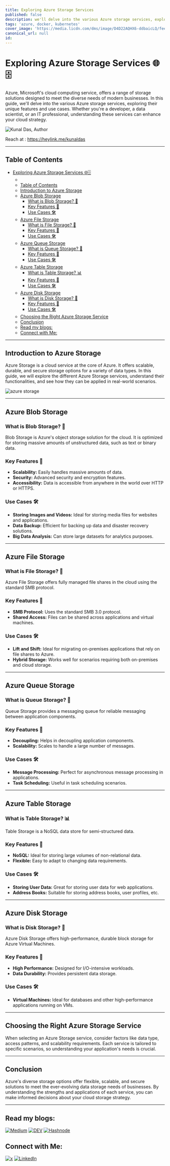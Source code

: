```yaml
---
title: Exploring Azure Storage Services
published: false
description: we'll delve into the various Azure storage services, exploring their unique features and use cases.
tags: 'azure, docker, kubernetes'
cover_image: 'https://media.licdn.com/dms/image/D4D22AQHX6-ddbaicLQ/feedshare-shrink_800/0/1702440527380?e=1708560000&v=beta&t=8LQUTRTjxHB-0ovl1xQX2badC2j8wdEjjbMawyK_0Ec'
canonical_url: null
id: 
---
```


# Exploring Azure Storage Services 🌐🗄️

Azure, Microsoft's cloud computing service, offers a range of storage solutions designed to meet the diverse needs of modern businesses. In this guide, we'll delve into the various Azure storage services, exploring their unique features and use cases. Whether you're a developer, a data scientist, or an IT professional, understanding these services can enhance your cloud strategy.

![Kunal Das, Author](https://miro.medium.com/v2/resize:fill:44:44/1*kfaefcgQPHrPsNobjuiiSg.jpeg)

<!-- markdown-link-check-disable -->
Reach at : https://heylink.me/kunaldas
<!-- markdown-link-check-enable -->
---

## Table of Contents

- [Exploring Azure Storage Services 🌐🗄️](#exploring-azure-storage-services-️)
  - [](#)
  - [Table of Contents](#table-of-contents)
  - [Introduction to Azure Storage](#introduction-to-azure-storage)
  - [Azure Blob Storage](#azure-blob-storage)
    - [What is Blob Storage? 🤔](#what-is-blob-storage-)
    - [Key Features 🌟](#key-features-)
    - [Use Cases 🛠️](#use-cases-️)
  - [Azure File Storage](#azure-file-storage)
    - [What is File Storage? 📂](#what-is-file-storage-)
    - [Key Features 🌟](#key-features--1)
    - [Use Cases 🛠️](#use-cases-️-1)
  - [Azure Queue Storage](#azure-queue-storage)
    - [What is Queue Storage? 📨](#what-is-queue-storage-)
    - [Key Features 🌟](#key-features--2)
    - [Use Cases 🛠️](#use-cases-️-2)
  - [Azure Table Storage](#azure-table-storage)
    - [What is Table Storage? 📊](#what-is-table-storage-)
    - [Key Features 🌟](#key-features--3)
    - [Use Cases 🛠️](#use-cases-️-3)
  - [Azure Disk Storage](#azure-disk-storage)
    - [What is Disk Storage? 💽](#what-is-disk-storage-)
    - [Key Features 🌟](#key-features--4)
    - [Use Cases 🛠️](#use-cases-️-4)
  - [Choosing the Right Azure Storage Service](#choosing-the-right-azure-storage-service)
  - [Conclusion](#conclusion)
  - [Read my blogs:](#read-my-blogs)
  - [Connect with Me:](#connect-with-me)

---

## Introduction to Azure Storage

Azure Storage is a cloud service at the core of Azure. It offers scalable, durable, and secure storage options for a variety of data types. In this guide, we will explore the different Azure Storage services, understand their functionalities, and see how they can be applied in real-world scenarios.

![azure storage](https://media.licdn.com/dms/image/D4D22AQHX6-ddbaicLQ/feedshare-shrink_800/0/1702440527380?e=1708560000&v=beta&t=8LQUTRTjxHB-0ovl1xQX2badC2j8wdEjjbMawyK_0Ec)

---

## Azure Blob Storage

### What is Blob Storage? 🤔

Blob Storage is Azure's object storage solution for the cloud. It is optimized for storing massive amounts of unstructured data, such as text or binary data.

### Key Features 🌟

- **Scalability:** Easily handles massive amounts of data.
- **Security:** Advanced security and encryption features.
- **Accessibility:** Data is accessible from anywhere in the world over HTTP or HTTPS.

### Use Cases 🛠️

- **Storing Images and Videos:** Ideal for storing media files for websites and applications.
- **Data Backup:** Efficient for backing up data and disaster recovery solutions.
- **Big Data Analysis:** Can store large datasets for analytics purposes.

---

## Azure File Storage

### What is File Storage? 📂

Azure File Storage offers fully managed file shares in the cloud using the standard SMB protocol.

### Key Features 🌟

- **SMB Protocol:** Uses the standard SMB 3.0 protocol.
- **Shared Access:** Files can be shared across applications and virtual machines.

### Use Cases 🛠️

- **Lift and Shift:** Ideal for migrating on-premises applications that rely on file shares to Azure.
- **Hybrid Storage:** Works well for scenarios requiring both on-premises and cloud storage.

---

## Azure Queue Storage

### What is Queue Storage? 📨

Queue Storage provides a messaging queue for reliable messaging between application components.

### Key Features 🌟

- **Decoupling:** Helps in decoupling application components.
- **Scalability:** Scales to handle a large number of messages.

### Use Cases 🛠️

- **Message Processing:** Perfect for asynchronous message processing in applications.
- **Task Scheduling:** Useful in task scheduling scenarios.

---

## Azure Table Storage

### What is Table Storage? 📊

Table Storage is a NoSQL data store for semi-structured data.

### Key Features 🌟

- **NoSQL:** Ideal for storing large volumes of non-relational data.
- **Flexible:** Easy to adapt to changing data requirements.

### Use Cases 🛠️

- **Storing User Data:** Great for storing user data for web applications.
- **Address Books:** Suitable for storing address books, user profiles, etc.

---

## Azure Disk Storage

### What is Disk Storage? 💽

Azure Disk Storage offers high-performance, durable block storage for Azure Virtual Machines.

### Key Features 🌟

- **High Performance:** Designed for I/O-intensive workloads.
- **Data Durability:** Provides persistent data storage.

### Use Cases 🛠️

- **Virtual Machines:** Ideal for databases and other high-performance applications running on VMs.

---

## Choosing the Right Azure Storage Service

When selecting an Azure Storage service, consider factors like data type, access patterns, and scalability requirements. Each service is tailored to specific scenarios, so understanding your application's needs is crucial.

---

## Conclusion

Azure's diverse storage options offer flexible, scalable, and secure solutions to meet the ever-evolving data storage needs of businesses. By understanding the strengths and applications of each service, you can make informed decisions about your cloud storage strategy.

---
## Read my blogs:
[![Medium](https://i.imgur.com/TgYYM9w.png)](https://kunaldaskd.medium.com)
[![DEV](https://i.imgur.com/bp3qHWb.png)](https://dev.to/kunaldas)
[![Hashnode](https://i.imgur.com/iwZwo2S.png)](https://kunaldas.hashnode.dev)

## Connect with Me:
[![x](https://i.imgur.com/VaorXDP.png)](https://x.com/kunald_official)
[![LinkedIn](https://i.imgur.com/ktIHVxm.png)](https://linkedin.com/in/kunaldaskd)


